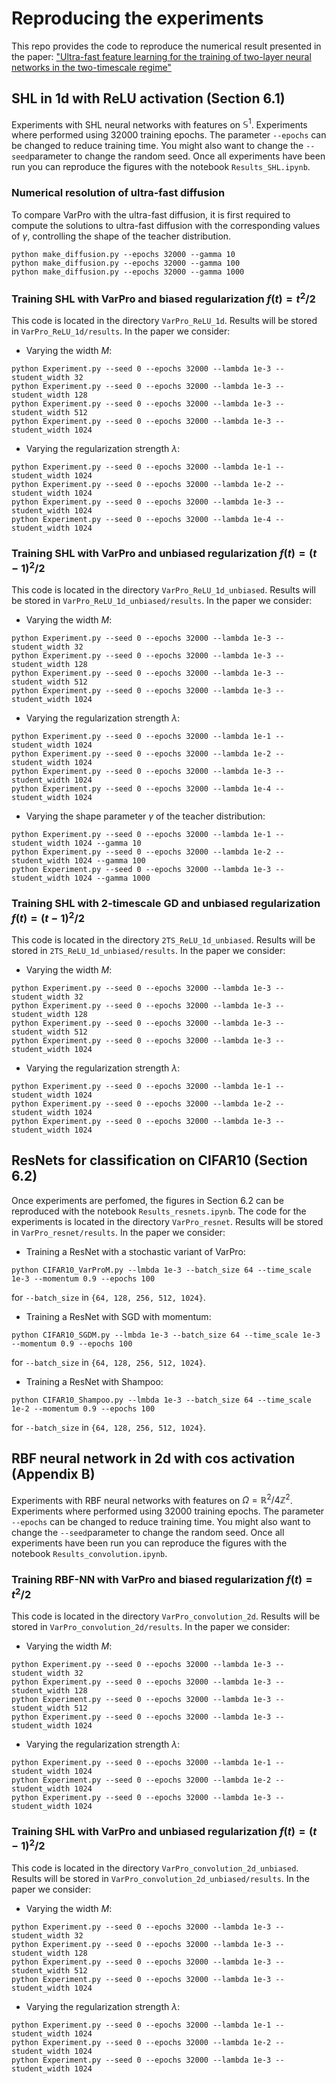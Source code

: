 # Reproducing the experiments

This repo provides the code to reproduce the numerical result presented in the paper:
["Ultra-fast feature learning for the training of two-layer neural networks in the two-timescale regime"](https://arxiv.org/abs/2504.18208)

## SHL in 1d with ReLU activation (Section 6.1)
Experiments with SHL neural networks with features on $\mathbb{S}^1$.
Experiments where performed using 32000 training epochs. The parameter `--epochs` can be changed to reduce training time.
You might also want to change the `--seed`parameter to change the random seed.
Once all experiments have been run you can reproduce the figures with the notebook `Results_SHL.ipynb`.

### Numerical resolution of ultra-fast diffusion
To compare VarPro with the ultra-fast diffusion, it is first required to compute the solutions to ultra-fast diffusion with the corresponding values of $\gamma$, controlling the shape of the teacher distribution.

```
python make_diffusion.py --epochs 32000 --gamma 10
python make_diffusion.py --epochs 32000 --gamma 100
python make_diffusion.py --epochs 32000 --gamma 1000
```

### Training SHL with VarPro and biased regularization $f(t) = t^2/2$
This code is located in the directory `VarPro_ReLU_1d`.
Results will be stored in `VarPro_ReLU_1d/results`.
In the paper we consider:

* Varying the width $M$:
 
```
python Experiment.py --seed 0 --epochs 32000 --lambda 1e-3 --student_width 32
python Experiment.py --seed 0 --epochs 32000 --lambda 1e-3 --student_width 128
python Experiment.py --seed 0 --epochs 32000 --lambda 1e-3 --student_width 512
python Experiment.py --seed 0 --epochs 32000 --lambda 1e-3 --student_width 1024
```

* Varying the regularization strength $\lambda$:

```
python Experiment.py --seed 0 --epochs 32000 --lambda 1e-1 --student_width 1024
python Experiment.py --seed 0 --epochs 32000 --lambda 1e-2 --student_width 1024
python Experiment.py --seed 0 --epochs 32000 --lambda 1e-3 --student_width 1024
python Experiment.py --seed 0 --epochs 32000 --lambda 1e-4 --student_width 1024
```

### Training SHL with VarPro and unbiased regularization $f(t) = (t-1)^2/2$
This code is located in the directory `VarPro_ReLU_1d_unbiased`.
Results will be stored in `VarPro_ReLU_1d_unbiased/results`.
In the paper we consider:

* Varying the width $M$:
 
```
python Experiment.py --seed 0 --epochs 32000 --lambda 1e-3 --student_width 32
python Experiment.py --seed 0 --epochs 32000 --lambda 1e-3 --student_width 128
python Experiment.py --seed 0 --epochs 32000 --lambda 1e-3 --student_width 512
python Experiment.py --seed 0 --epochs 32000 --lambda 1e-3 --student_width 1024
```

* Varying the regularization strength $\lambda$:

```
python Experiment.py --seed 0 --epochs 32000 --lambda 1e-1 --student_width 1024
python Experiment.py --seed 0 --epochs 32000 --lambda 1e-2 --student_width 1024
python Experiment.py --seed 0 --epochs 32000 --lambda 1e-3 --student_width 1024
python Experiment.py --seed 0 --epochs 32000 --lambda 1e-4 --student_width 1024
```

* Varying the shape parameter $\gamma$ of the teacher distribution:

```
python Experiment.py --seed 0 --epochs 32000 --lambda 1e-1 --student_width 1024 --gamma 10
python Experiment.py --seed 0 --epochs 32000 --lambda 1e-2 --student_width 1024 --gamma 100
python Experiment.py --seed 0 --epochs 32000 --lambda 1e-3 --student_width 1024 --gamma 1000
```

### Training SHL with 2-timescale GD and unbiased regularization $f(t) = (t-1)^2/2$
This code is located in the directory `2TS_ReLU_1d_unbiased`.
Results will be stored in `2TS_ReLU_1d_unbiased/results`.
In the paper we consider:

* Varying the width $M$:
 
```
python Experiment.py --seed 0 --epochs 32000 --lambda 1e-3 --student_width 32
python Experiment.py --seed 0 --epochs 32000 --lambda 1e-3 --student_width 128
python Experiment.py --seed 0 --epochs 32000 --lambda 1e-3 --student_width 512
python Experiment.py --seed 0 --epochs 32000 --lambda 1e-3 --student_width 1024
```

* Varying the regularization strength $\lambda$:

```
python Experiment.py --seed 0 --epochs 32000 --lambda 1e-1 --student_width 1024
python Experiment.py --seed 0 --epochs 32000 --lambda 1e-2 --student_width 1024
python Experiment.py --seed 0 --epochs 32000 --lambda 1e-3 --student_width 1024
```

## ResNets for classification on CIFAR10 (Section 6.2)

Once experiments are perfomed, the figures in Section 6.2 can be reproduced with the notebook `Results_resnets.ipynb`.
The code for the experiments is located in the directory `VarPro_resnet`.
Results will be stored in `VarPro_resnet/results`.
In the paper we consider:

* Training a ResNet with a stochastic variant of VarPro:
```
python CIFAR10_VarProM.py --lmbda 1e-3 --batch_size 64 --time_scale 1e-3 --momentum 0.9 --epochs 100
```
for `--batch_size` in `{64, 128, 256, 512, 1024}`.
* Training a ResNet with SGD with momentum:
```
python CIFAR10_SGDM.py --lmbda 1e-3 --batch_size 64 --time_scale 1e-3 --momentum 0.9 --epochs 100
```
for `--batch_size` in `{64, 128, 256, 512, 1024}`.
* Training a ResNet with Shampoo:
```
python CIFAR10_Shampoo.py --lmbda 1e-3 --batch_size 64 --time_scale 1e-2 --momentum 0.9 --epochs 100
```
for `--batch_size` in `{64, 128, 256, 512, 1024}`.

## RBF neural network in 2d with cos activation (Appendix B)
Experiments with RBF neural networks with features on $\Omega = \mathbb{R}^2/ 4 \mathbb{Z}^2$.
Experiments where performed using 32000 training epochs. The parameter `--epochs` can be changed to reduce training time.
You might also want to change the `--seed`parameter to change the random seed.
Once all experiments have been run you can reproduce the figures with the notebook `Results_convolution.ipynb`.

### Training RBF-NN with VarPro and biased regularization $f(t) = t^2/2$
This code is located in the directory `VarPro_convolution_2d`.
Results will be stored in `VarPro_convolution_2d/results`.
In the paper we consider:

* Varying the width $M$:

```
python Experiment.py --seed 0 --epochs 32000 --lambda 1e-3 --student_width 32
python Experiment.py --seed 0 --epochs 32000 --lambda 1e-3 --student_width 128
python Experiment.py --seed 0 --epochs 32000 --lambda 1e-3 --student_width 512
python Experiment.py --seed 0 --epochs 32000 --lambda 1e-3 --student_width 1024
```

* Varying the regularization strength $\lambda$:

```
python Experiment.py --seed 0 --epochs 32000 --lambda 1e-1 --student_width 1024
python Experiment.py --seed 0 --epochs 32000 --lambda 1e-2 --student_width 1024
python Experiment.py --seed 0 --epochs 32000 --lambda 1e-3 --student_width 1024
```

### Training SHL with VarPro and unbiased regularization $f(t) = (t-1)^2/2$
This code is located in the directory `VarPro_convolution_2d_unbiased`.
Results will be stored in `VarPro_convolution_2d_unbiased/results`.
In the paper we consider:

* Varying the width $M$:
 
```
python Experiment.py --seed 0 --epochs 32000 --lambda 1e-3 --student_width 32
python Experiment.py --seed 0 --epochs 32000 --lambda 1e-3 --student_width 128
python Experiment.py --seed 0 --epochs 32000 --lambda 1e-3 --student_width 512
python Experiment.py --seed 0 --epochs 32000 --lambda 1e-3 --student_width 1024
```

* Varying the regularization strength $\lambda$:

```
python Experiment.py --seed 0 --epochs 32000 --lambda 1e-1 --student_width 1024
python Experiment.py --seed 0 --epochs 32000 --lambda 1e-2 --student_width 1024
python Experiment.py --seed 0 --epochs 32000 --lambda 1e-3 --student_width 1024
```



